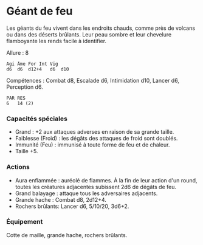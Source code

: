 # Géant de feu

Les géants du feu vivent dans les endroits chauds, comme près de volcans ou dans des déserts brûlants. Leur peau sombre et leur chevelure flamboyante les rends facile à identifier.

Allure : 8

	Agi	Âme	For	Int	Vig
	d6	d6	d12+4	d6	d10

Compétences : Combat d8, Escalade d6, Intimidation d10, Lancer d6, Perception d6.

	PAR	RES
	6	14 (2)

### Capacités spéciales
- Grand : +2 aux attaques adverses en raison de sa grande taille.
- Faiblesse (Froid) : les dégâts des attaques de froid sont doublés.
- Immunité (Feu) : immunisé à toute forme de feu et de chaleur.
- Taille +5.

### Actions
- Aura enflammée : auréolé de flammes. À la fin de leur action d'un round, toutes les créatures adjacentes subissent 2d6 de dégâts de feu.
- Grand balayage : attaque tous les adversaires adjacents.
- Grande hache : Combat d8, 2d12+4.
- Rochers brûlants: Lancer d6, 5/10/20, 3d6+2.

### Équipement
Cotte de maille, grande hache, rochers brûlants.
